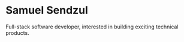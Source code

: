 # Samuel Sendzul

Full-stack software developer, interested in building exciting technical products.
